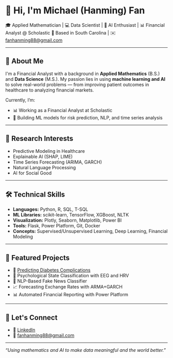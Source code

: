 # 👋 Hi, I'm Michael (Hanming) Fan

🎓 Applied Mathematician | 💻 Data Scientist | 🤖 AI Enthusiast | 📊 Financial Analyst @ Scholastic
📍 Based in South Carolina | ✉️ fanhanming88@gmail.com  

---

## 🌟 About Me

I'm a Financial Analyst with a background in **Applied Mathematics** (B.S.) and **Data Science** (M.S.). My passion lies in using **machine learning and AI** to solve real-world problems — from improving patient outcomes in healthcare to analyzing financial markets.

Currently, I’m:
- 📊 Working as a Financial Analyst at Scholastic
- 🧪 Building ML models for risk prediction, NLP, and time series analysis

---

## 🔬 Research Interests
- Predictive Modeling in Healthcare
- Explainable AI (SHAP, LIME)
- Time Series Forecasting (ARIMA, GARCH)
- Natural Language Processing
- AI for Social Good

---

## 🛠️ Technical Skills
- **Languages:** Python, R, SQL, T-SQL
- **ML Libraries:** scikit-learn, TensorFlow, XGBoost, NLTK
- **Visualization:** Plotly, Seaborn, Matplotlib, Power BI
- **Tools:** Flask, Power Platform, Git, Docker
- **Concepts:** Supervised/Unsupervised Learning, Deep Learning, Financial Modeling

---

## 📁 Featured Projects
- 🔬 [Predicting Diabetes Complications](https://github.com/your-username/predictive-modeling-diabetes-complications)
- 🧠 Psychological State Classification with EEG and HRV
- 📰 NLP-Based Fake News Classifier
- 📈 Forecasting Exchange Rates with ARMA+GARCH
- 📊 Automated Financial Reporting with Power Platform

---

## 🤝 Let's Connect
- 💼 [LinkedIn](https://www.linkedin.com/in/your-link)
- 📧 fanhanming88@gmail.com

---

*“Using mathematics and AI to make data meaningful and the world better.”*
